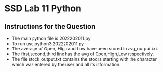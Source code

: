 # SSD Lab 11 Python

## Instructions for the Question

- The main python file is 2022202011.py
- To run use python3 2022202011.py
- The average of Open, High and Low have been stored in avg_output.txt.
- The first,second,third line has the avg of Open,High,Low respectively.
- The file stock_output.txt contains the stocks starting with the character which was entered by the user and all its information.
